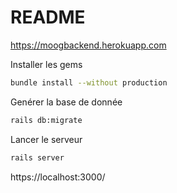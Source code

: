 # README


https://moogbackend.herokuapp.com




Installer les gems
```sh
bundle install --without production
```
Genérer la base de donnée
```sh
rails db:migrate
```
Lancer le serveur 
```sh
rails server
```

https://localhost:3000/
